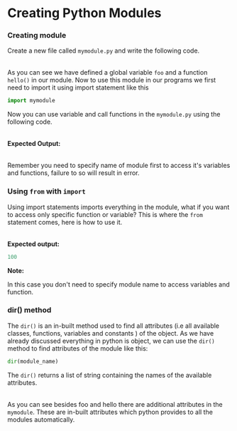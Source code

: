 # Creating Python Modules

### Creating module

Create a new file called `mymodule.py` and write the following code.

|  |  |
| :--- | :--- |


As you can see we have defined a global variable `foo` and a function `hello()` in our module. Now to use this module in our programs we first need to import it using import statement like this

```python
import mymodule
```

Now you can use variable and call functions in the `mymodule.py` using the following code.

|  |  |
| :--- | :--- |


**Expected Output:**

|  |  |
| :--- | :--- |


Remember you need to specify name of module first to access it's variables and functions, failure to so will result in error.

### Using `from` with `import`

Using import statements imports everything in the module, what if you want to access only specific function or variable? This is where the `from` statement comes, here is how to use it.

|  |  |
| :--- | :--- |


**Expected output:**

```python
100
```

 **Note:**

In this case you don't need to specify module name to access variables and function.

### dir\(\) method

The `dir()` is an in-built method used to find all attributes \(i.e all available classes, functions, variables and constants \) of the object. As we have already discussed everything in python is object, we can use the `dir()` method to find attributes of the module like this:

```python
dir(module_name)
```

The `dir()` returns a list of string containing the names of the available attributes.

|  |  |
| :--- | :--- |


As you can see besides foo and hello there are additional attributes in the `mymodule`. These are in-built attributes which python provides to all the modules automatically.

